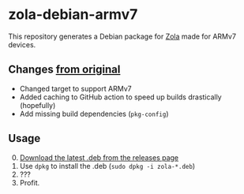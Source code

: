 # zola-debian-armv7
This repository generates a Debian package for [Zola](https://github.com/getzola/zola) made for ARMv7 devices.

## Changes [from original](https://github.com/barnumbirr/zola-debian)
- Changed target to support ARMv7
- Added caching to GitHub action to speed up builds drastically (hopefully)
- Add missing build dependencies (`pkg-config`)

## Usage
0. [Download the latest .deb from the releases page](https://github.com/LLEB-ME/zola-debian/releases/latest)
1. Use `dpkg` to install the .deb (`sudo dpkg -i zola-*.deb`)
2. ???
3. Profit.
